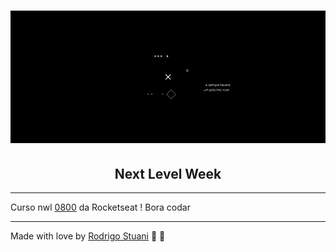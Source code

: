 <h1 align="center">
    <img alt="nlw" title="Next Level Week" src="images/logo-git.svg" />
</h1>
<h2 align="center">
  Next Level Week
</h2>

---

Curso nwl [0800](https://nextlevelweek.com/inscricao/1) da Rocketseat ! Bora codar

---

Made with love by [Rodrigo Stuani](https://github.com/RodrigoStuani) 💙 🚀
